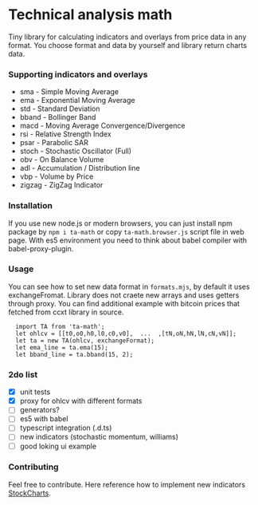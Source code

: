 
Technical analysis math
=========

Tiny library for calculating indicators and overlays from price data in any format. You choose format and data by yourself and library return charts data.

### Supporting indicators and overlays

* sma     -   Simple Moving Average
* ema     -   Exponential Moving Average
* std     -   Standard Deviation
* bband   -   Bollinger Band
* macd    -   Moving Average Convergence/Divergence
* rsi     -   Relative Strength Index
* psar    -   Parabolic SAR
* stoch   -   Stochastic Oscillator (Full)
* obv     -   On Balance Volume
* adl     -   Accumulation / Distribution line
* vbp     -   Volume by Price
* zigzag  -   ZigZag Indicator

### Installation

If you use new node.js or modern browsers, you can just install npm package by `npm i ta-math` or copy `ta-math.browser.js` script file in web page. With es5 environment you need to think about babel compiler with babel-proxy-plugin.

### Usage

You can see how to set new data format in `formats.mjs`, by default it uses exchangeFromat. Library does not craete new arrays and uses getters through proxy. You can find additional example with bitcoin prices that fetched from ccxt library in source.
```
  import TA from 'ta-math';
  let ohlcv = [[t0,o0,h0,l0,c0,v0],  ...  ,[tN,oN,hN,lN,cN,vN]];
  let ta = new TA(ohlcv, exchangeFormat);
  let ema_line = ta.ema(15);
  let bband_line = ta.bband(15, 2);
```

### 2do list

- [X] unit tests
- [X] proxy for ohlcv with different formats
- [ ] generators?
- [ ] es5 with babel
- [ ] typescript integration (.d.ts)
- [ ] new indicators (stochastic momentum, williams)
- [ ] good loking ui example

### Contributing

Feel free to contribute. Here reference how to implement new indicators [StockCharts](http://stockcharts.com/school/doku.php?id=chart_school:technical_indicators).
